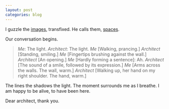 ```yaml
---
layout: post
categories: blog
---
```

I guzzle the [images](http://25.media.tumblr.com/tumblr_mb9u48ON9A1qb5ttuo1_1280.jpg), transfixed. He calls them, [spaces](http://pinterest.com/shujihisada/spaces/).

Our conversation begins.

> _Me_: The light.
> _Architect_: The light.
> _Me_ [Walking, prancing.]
> _Architect_ [Standing, smiling.]
> _Me_ [Fingertips brushing against the wall.]
> _Architect_ [An opening.]
> _Me_ [Hardly forming a sentence]: Ah.
> _Architect_ [The sound of a smile, followed by its expression.]
> _Me_ [Arms across the walls. The wall, warm.]
> _Architect_ [Walking up, her hand on my right shoulder. The hand, warm.]

The lines the shadows the light. The moment surrounds me as I breathe. I am happy to be alive, to have been here.

Dear architect, thank you.